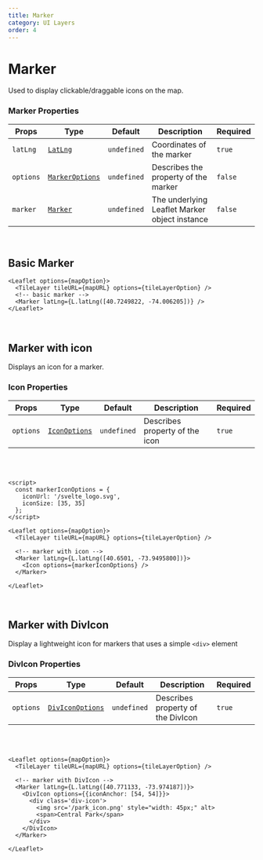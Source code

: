 ```yaml
---
title: Marker
category: UI Layers
order: 4
---
```

<script>
  import MarkerExample from '/src/common/sample/marker/MarkerExample.svelte';
  import MarkerIconExample from '/src/common/sample/marker/MarkerIcon.svelte';
  import MarkerDivIconExample from '/src/common/sample/marker/MarkerDivIcon.svelte';
</script>

# Marker

Used to display clickable/draggable icons on the map.

### Marker Properties

<div class='doc-table-container'>

  | Props | Type | Default | Description | Required |
  | --- | --- | --- | --- | --| 
  | `latLng` | [`LatLng`](https://leafletjs.com/reference.html#latlng) | `undefined` | Coordinates of the marker | `true` |
  | `options` | [`MarkerOptions`](https://leafletjs.com/reference.html#marker) | `undefined` | Describes the property of the marker | `false` |
  | `marker` | [`Marker`](https://leafletjs.com/reference.html#marker-l-marker) | `undefined` | The underlying Leaflet Marker object instance | `false` |

</div>
<br>

## Basic Marker

<div class='example'>
  <MarkerExample />

  ```svelte
  <Leaflet options={mapOption}>
    <TileLayer tileURL={mapURL} options={tileLayerOption} />
    <!-- basic marker -->
    <Marker latLng={L.latLng([40.7249822, -74.006205])} />
  </Leaflet>
  ```

</div>
<br>

## Marker with icon

Displays an icon for a marker.

### Icon Properties

<div class='doc-table-container'>

  | Props | Type | Default | Description | Required |
  | --- | --- | --- | --- | -- | 
  | `options` | [`IconOptions`](https://leafletjs.com/reference.html#icon) | `undefined` | Describes property of the icon | `true`
</div>


<br><br>

<div class='example'>
  <MarkerIconExample />

  ```svelte
  <script>
    const markerIconOptions = {
      iconUrl: '/svelte_logo.svg',
      iconSize: [35, 35]
    };
  </script>

  <Leaflet options={mapOption}>
    <TileLayer tileURL={mapURL} options={tileLayerOption} />

    <!-- marker with icon -->
    <Marker latLng={L.latLng([40.6501, -73.9495800])}>
      <Icon options={markerIconOptions} />
    </Marker>

  </Leaflet>
  ```

</div>

<br>

## Marker with DivIcon

Display a lightweight icon for markers that uses a simple `<div>` element

### DivIcon Properties

<div class='doc-table-container'>

  | Props | Type | Default | Description | Required |
  | --- | --- | --- | --- | -- |
  | `options` | [`DivIconOptions`](https://leafletjs.com/reference.html#divicon) | `undefined` | Describes property of the DivIcon | `true`

</div>

<br><br>

<div class='example'>
  <MarkerDivIconExample />

  ```svelte
  <Leaflet options={mapOption}>
    <TileLayer tileURL={mapURL} options={tileLayerOption} />

    <!-- marker with DivIcon -->
    <Marker latLng={L.latLng([40.771133, -73.974187])}>
      <DivIcon options={{iconAnchor: [54, 54]}}>
        <div class='div-icon'>
          <img src='/park_icon.png' style="width: 45px;" alt>
          <span>Central Park</span>
        </div>
      </DivIcon>
    </Marker>

  </Leaflet>
  ```

</div>